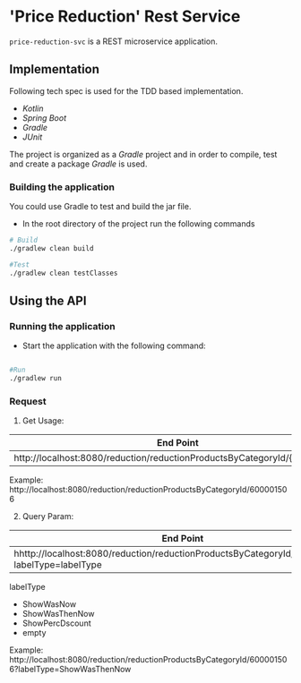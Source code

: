 # 'Price Reduction' Rest Service

`price-reduction-svc` is a REST microservice application.

## Implementation

Following tech spec is used for the TDD based implementation.

- *Kotlin*
- *Spring Boot*
- *Gradle*
- *JUnit*

The project is organized as a *Gradle* project and in order to compile, test and create a package *Gradle* is used.

### Building the application

You could use Gradle to test and build the jar file.

* In the root directory of the project run the following commands

```bash
# Build
./gradlew clean build

#Test
./gradlew clean testClasses


```

## Using the API

### Running the application

* Start the application with the following command:

```bash

#Run
./gradlew run

```


### Request

1) Get Usage:

|End Point                                                                   | Operation |Port  |
|----------------------------------------------------------------------------|-----------|------|
|http://localhost:8080/reduction/reductionProductsByCategoryId/{categoryId}  |GET        | 8080 |



Example:
http://localhost:8080/reduction/reductionProductsByCategoryId/600001506


2) Query Param:

|End Point                                                                                      | Operation |Port  |
|-----------------------------------------------------------------------------------------------|-----------|------|
|hhttp://localhost:8080/reduction/reductionProductsByCategoryId/{categoryId}?labelType=labelType|GET        | 8080 |


labelType
- ShowWasNow
- ShowWasThenNow
- ShowPercDscount
- empty

Example:
http://localhost:8080/reduction/reductionProductsByCategoryId/600001506?labelType=ShowWasThenNow